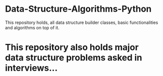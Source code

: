 # Data-Structure-Algorithms-Python
This repository holds, all data structure builder classes, basic functionalities and algorithms on top of it. 

# This repository also holds major data structure problems asked in interviews...